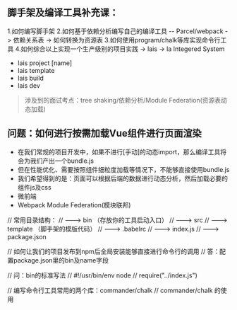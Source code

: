 ## 脚手架及编译工具补充课：
1.如何编写脚手架
2.如何基于依赖分析编写自己的编译工具 -- Parcel/webpack -> 依赖关系表 -> 如何转换为资源表
3.如何使用program/chalk等库实现命令行工具
4.如何综合以上实现一个生产级别的项目实践 -> lais -> la Integered System
* lais project [name]
* lais template
* lais build
* lais dev


> 涉及到的面试考点：tree shaking/依赖分析/Module Federation(资源表动态加载)

## 问题：如何进行按需加载Vue组件进行页面渲染
* 在我们常规的项目开发中，如果不进行[手动]的动态import，那么编译工具将会为我们产出一个bundle.js
* 但在性能优化、需要按照组件细粒度加载等情况下，不能够直接使用bundle.js
* 我们希望得到的是：页面可以根据后端的数据进行动态分析，然后加载必要的组件js及css
* 微前端
* Webpack Module Federation(模块联邦)

//  常用目录结构：
//  ---> bin （存放你的工具启动入口）
//  ---> src
//  ---> template （脚手架的模版代码）
//  ---> .babelrc
//  ---> index.js
//  ---> package.json

// 如何让我们的项目发布到npm后全局安装能够直接进行命令行的调用
// 答：配置package.json里的bin及name字段

// 问：bin的标准写法
// #!/usr/bin/env node
// require("../index.js")

// 编写命令行工具常用的两个库：commander/chalk
// commander/chalk 的使用